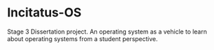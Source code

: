 Incitatus-OS
============

Stage 3 Dissertation project. An operating system as a vehicle to learn about operating systems from a student perspective. 